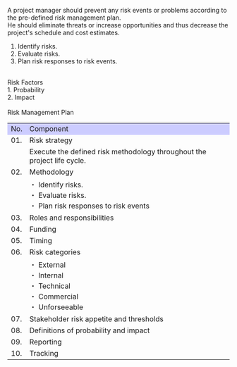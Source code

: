 A project manager should prevent any risk events or problems according to the pre-defined risk management plan.<br>
He should eliminate threats or increase opportunities and thus decrease the project's schedule and cost estimates.<br>
1. Identify risks.<br>
2. Evaluate risks.<br>
3. Plan risk responses to risk events.<br>
<br>
Risk Factors<br>
1. Probability<br>
2. Impact<br>
<br>
Risk Management Plan<br>
<table>
  <tr style="background-color:#ccf"><td>No.</td><td>Component</td></tr>
  <tr><td>01. </td><td>Risk strategy</td></tr>
  <tr><td></td><td>Execute the defined risk methodology throughout the project life cycle.</td></tr>
  <tr><td>02. </td><td>Methodology</td></tr>
  <tr><td></td>
  <td>
・ Identify risks.<br>
・ Evaluate risks.<br>
・ Plan risk responses to risk events
  </td>
  </tr>
  <tr><td>03. </td><td>Roles and responsibilities</td></tr>
  <tr><td>04. </td><td>Funding</td></tr>
  <tr><td>05. </td><td>Timing</td></tr>
  <tr><td>06. </td><td>Risk categories</td></tr>
  <tr><td></td>
  <td>
・ External<br>
・ Internal<br>
・ Technical<br>
・ Commercial<br>
・ Unforseeable
  </td>
  </tr>
  <tr><td>07. </td><td>Stakeholder risk appetite and thresholds</td></tr>
  <tr><td>08. </td><td>Definitions of probability and impact</td></tr>
  <tr><td>09. </td><td>Reporting</td></tr>
  <tr><td>10. </td><td>Tracking</td></tr>
</table>

